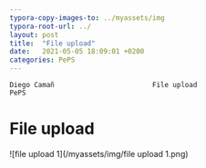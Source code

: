 ```yaml
---
typora-copy-images-to: ../myassets/img
typora-root-url: ../
layout: post
title:  "File upload"
date:   2021-05-05 18:09:01 +0200
categories: PePS
---
```


    Diego Camañ                 	   File upload 	                       PePS   

#                                                                                       File upload



![file upload 1](/myassets/img/file upload 1.png)




